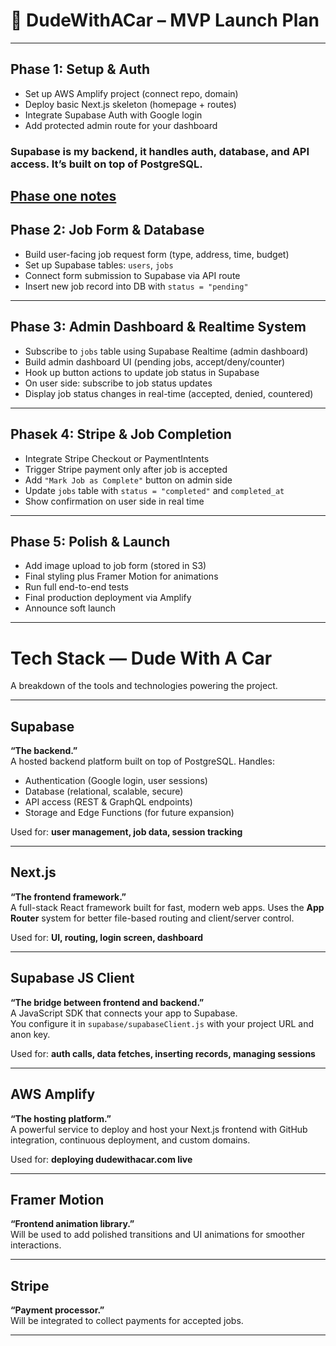 # 🚗 DudeWithACar – MVP Launch Plan 

---

## Phase 1: Setup & Auth

- Set up AWS Amplify project (connect repo, domain)
- Deploy basic Next.js skeleton (homepage + routes)
- Integrate Supabase Auth with Google login
- Add protected admin route for your dashboard
### Supabase is my backend, it handles auth, database, and API access. It’s built on top of PostgreSQL.
[Phase one notes](./notes/week1-notes.md)
---

## Phase 2: Job Form & Database

- Build user-facing job request form (type, address, time, budget)
- Set up Supabase tables: `users`, `jobs`
- Connect form submission to Supabase via API route
- Insert new job record into DB with `status = "pending"`

---

##  Phase 3: Admin Dashboard & Realtime System

- Subscribe to `jobs` table using Supabase Realtime (admin dashboard)
- Build admin dashboard UI (pending jobs, accept/deny/counter)
- Hook up button actions to update job status in Supabase
- On user side: subscribe to job status updates
- Display job status changes in real-time (accepted, denied, countered)

---

##  Phasek 4: Stripe & Job Completion

- Integrate Stripe Checkout or PaymentIntents
- Trigger Stripe payment only after job is accepted
- Add `"Mark Job as Complete"` button on admin side
- Update `jobs` table with `status = "completed"` and `completed_at`
- Show confirmation on user side in real time

---

##  Phase 5: Polish & Launch

- Add image upload to job form (stored in S3)
- Final styling plus Framer Motion for animations
- Run full end-to-end tests
- Final production deployment via Amplify
- Announce soft launch
---



#  Tech Stack — Dude With A Car

A breakdown of the tools and technologies powering the project.

---

##  Supabase
**“The backend.”**  
A hosted backend platform built on top of PostgreSQL. Handles:
-  Authentication (Google login, user sessions)
-  Database (relational, scalable, secure)
-  API access (REST & GraphQL endpoints)
-  Storage and Edge Functions (for future expansion)

Used for: **user management, job data, session tracking**

---

##  Next.js
**“The frontend framework.”**  
A full-stack React framework built for fast, modern web apps. Uses the **App Router** system for better file-based routing and client/server control.

Used for: **UI, routing, login screen, dashboard**

---

##  Supabase JS Client
**“The bridge between frontend and backend.”**  
A JavaScript SDK that connects your app to Supabase.  
You configure it in `supabase/supabaseClient.js` with your project URL and anon key.

Used for: **auth calls, data fetches, inserting records, managing sessions**

---

##  AWS Amplify
**“The hosting platform.”**  
A powerful service to deploy and host your Next.js frontend with GitHub integration, continuous deployment, and custom domains.

Used for: **deploying dudewithacar.com live**

---

##  Framer Motion 
**“Frontend animation library.”**  
Will be used to add polished transitions and UI animations for smoother interactions.

---

##  Stripe 
**“Payment processor.”**  
Will be integrated to collect payments for accepted jobs.

---
